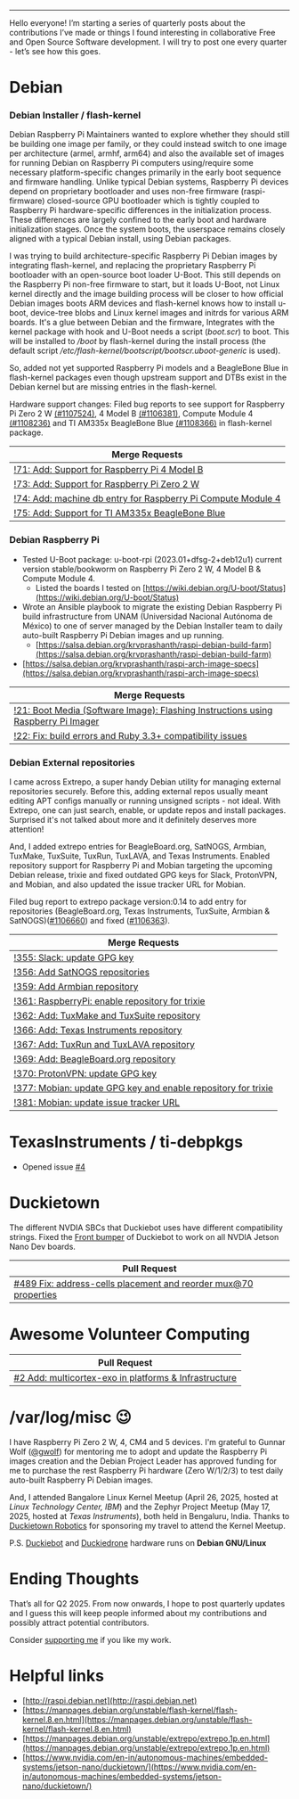 <!--
.. title: FOSS Contributions 2025Q2
.. slug: foss-contributions-2025q2
.. date: 2025-07-01 23:00:00 UTC-03:00
.. tags: foss-contributions, debian, duckietown
.. author: krvprashanth
.. link: 
.. description:
.. category: nikola
-->

---
Hello everyone! I’m starting a series of quarterly posts about the contributions I’ve made or things I found interesting in collaborative Free and Open Source Software development. I will try to post one every quarter - let’s see how this goes.

# Debian
### Debian Installer / flash-kernel
Debian Raspberry Pi Maintainers wanted to explore whether they should still be building one image per family, or they could instead switch to one image per architecture (armel, armhf, arm64) and also the available set of images for running Debian on Raspberry Pi computers using/require some necessary platform-specific changes primarily in the early boot sequence and firmware handling. Unlike typical Debian systems, Raspberry Pi devices depend on proprietary bootloader and uses non-free firmware (raspi-firmware) closed-source GPU bootloader which is tightly coupled to Raspberry Pi hardware-specific differences in the initialization process. These differences are largely confined to the early boot and hardware initialization stages. Once the system boots, the userspace remains closely aligned with a typical Debian install, using Debian packages.

I was trying to build architecture-specific Raspberry Pi Debian images by integrating flash-kernel, and replacing the proprietary Raspberry Pi bootloader with an open-source boot loader U-Boot. This still depends on the Raspberry Pi non-free firmware to start, but it loads U-Boot, not Linux kernel directly and the image building process will be closer to how official Debian images boots ARM devices and flash-kernel knows how to install u-boot, device-tree blobs and Linux kernel images and initrds for various ARM boards. It's a glue between Debian and the firmware, Integrates with the kernel package with hook and U-Boot needs a script (_boot.scr_) to boot. This will be installed to _/boot_ by flash-kernel during the install process (the default script _/etc/flash-kernel/bootscript/bootscr.uboot-generic_ is used).

So, added not yet supported Raspberry Pi models and a BeagleBone Blue in flash-kernel packages even though upstream support and DTBs exist in the Debian kernel but are missing entries in the flash-kernel.

Hardware support changes: Filed bug reports to see support for Raspberry Pi Zero 2 W [(#1107524)](https://bugs.debian.org/cgi-bin/bugreport.cgi?bug=1107524), 4 Model B [(#1106381)](https://bugs.debian.org/cgi-bin/bugreport.cgi?bug=1106381), Compute Module 4 [(#1108236)](https://bugs.debian.org/cgi-bin/bugreport.cgi?bug=1108236) and TI AM335x BeagleBone Blue [(#1108366)](https://bugs.debian.org/cgi-bin/bugreport.cgi?bug=1108366) in flash-kernel package.

| Merge Requests | 
| ---   |
| [!71: Add: Support for Raspberry Pi 4 Model B](https://salsa.debian.org/installer-team/flash-kernel/-/merge_requests/71) |
| [!73: Add: Support for Raspberry Pi Zero 2 W](https://salsa.debian.org/installer-team/flash-kernel/-/merge_requests/73)  |
| [!74: Add: machine db entry for Raspberry Pi Compute Module 4](https://salsa.debian.org/installer-team/flash-kernel/-/merge_requests/74) |
| [!75: Add: Support for TI AM335x BeagleBone Blue](https://salsa.debian.org/installer-team/flash-kernel/-/merge_requests/75) |

### Debian Raspberry Pi

- Tested U-Boot package: u-boot-rpi (2023.01+dfsg-2+deb12u1) current version stable/bookworm on Raspberry Pi Zero 2 W, 4 Model B & Compute Module 4.
    - Listed the boards I tested on [https://wiki.debian.org/U-boot/Status](https://wiki.debian.org/U-boot/Status)
- Wrote an Ansible playbook to migrate the existing Debian Raspberry Pi build infrastructure from UNAM (Universidad Nacional Autónoma de México) to one of server managed by the Debian Installer team to daily auto-built Raspberry Pi Debian images and up running. 
    - [https://salsa.debian.org/krvprashanth/raspi-debian-build-farm](https://salsa.debian.org/krvprashanth/raspi-debian-build-farm)
- [https://salsa.debian.org/krvprashanth/raspi-arch-image-specs](https://salsa.debian.org/krvprashanth/raspi-arch-image-specs)



| Merge Requests |
| ---   |
| [!21: Boot Media (Software Image): Flashing Instructions using Raspberry Pi Imager](https://salsa.debian.org/raspi-team/web-raspi-img/-/merge_requests/21) |
| [!22: Fix: build errors and Ruby 3.3+ compatibility issues](https://salsa.debian.org/raspi-team/web-raspi-img/-/merge_requests/22) |


### Debian External repositories
I came across Extrepo, a super handy Debian utility for managing external repositories securely. Before this, adding external repos usually meant editing APT configs manually or running unsigned scripts - not ideal. With Extrepo, one can just search, enable, or update repos and install packages. Surprised it's not talked about more and it definitely deserves more attention!

And, I added extrepo entries for BeagleBoard.org, SatNOGS, Armbian, TuxMake, TuxSuite, TuxRun, TuxLAVA, and Texas Instruments. Enabled repository support for Raspberry Pi and Mobian targeting the upcoming Debian release, trixie and fixed outdated GPG keys for Slack, ProtonVPN, and Mobian, and also updated the issue tracker URL for Mobian.

Filed bug report to extrepo package version:0.14 to add entry for repositories (BeagleBoard.org, Texas Instruments, TuxSuite, Armbian & SatNOGS)([#1106660](https://bugs.debian.org/cgi-bin/bugreport.cgi?bug=1106660)) and fixed ([#1106363](https://bugs.debian.org/cgi-bin/bugreport.cgi?bug=1106363)).

| Merge Requests | 
| ---   |
| [!355: Slack: update GPG key](https://salsa.debian.org/extrepo-team/extrepo-data/-/merge_requests/355) | 
| [!356: Add SatNOGS repositories](https://salsa.debian.org/extrepo-team/extrepo-data/-/merge_requests/356)  | 
| [!359: Add Armbian repository](https://salsa.debian.org/extrepo-team/extrepo-data/-/merge_requests/359)  | 
| [!361: RaspberryPi: enable repository for trixie](https://salsa.debian.org/extrepo-team/extrepo-data/-/merge_requests/361)  | 
| [!362: Add: TuxMake and TuxSuite repository](https://salsa.debian.org/extrepo-team/extrepo-data/-/merge_requests/362)  | 
| [!366: Add: Texas Instruments repository](https://salsa.debian.org/extrepo-team/extrepo-data/-/merge_requests/366) | 
| [!367: Add: TuxRun and TuxLAVA repository ](https://salsa.debian.org/extrepo-team/extrepo-data/-/merge_requests/367) |
| [!369: Add: BeagleBoard.org repository](https://salsa.debian.org/extrepo-team/extrepo-data/-/merge_requests/369) |
| [!370: ProtonVPN: update GPG key](https://salsa.debian.org/extrepo-team/extrepo-data/-/merge_requests/370) |
| [!377: Mobian: update GPG key and enable repository for trixie](https://salsa.debian.org/extrepo-team/extrepo-data/-/merge_requests/377) 
| [!381: Mobian: update issue tracker URL](https://salsa.debian.org/extrepo-team/extrepo-data/-/merge_requests/381) |

#  TexasInstruments / ti-debpkgs 
- Opened issue [#4](https://github.com/TexasInstruments/ti-debpkgs/issues/4)

# Duckietown
The different NVDIA SBCs that Duckiebot uses have different compatibility strings. Fixed the [Front bumper](https://get.duckietown.com/products/bumper-set-front-back?variant=41241555140783) of Duckiebot to work on all NVDIA Jetson Nano Dev boards.

| Pull Request |
| ---   |
| [#489 Fix: address-cells placement and reorder mux@70 properties](https://github.com/duckietown/duckietown-shell-commands/pull/489)   |

# Awesome Volunteer Computing
| Pull Request |
| ---   |
| [#2 Add: multicortex-exo in platforms & Infrastructure](https://github.com/ranjithrajv/awesome-volunteer-computing/pull/2)   |



# /var/log/misc 😉
I have Raspberry Pi Zero 2 W, 4, CM4 and 5 devices. I'm grateful to Gunnar Wolf ([@gwolf](https://people.debian.org/~gwolf/)) for mentoring me to adopt and update the Raspberry Pi images creation and the Debian Project Leader has approved funding for me to purchase the rest Raspberry Pi hardware (Zero W/1/2/3) to test daily auto-built Raspberry Pi Debian images.

And, I attended Bangalore Linux Kernel Meetup (April 26, 2025, hosted at *Linux Technology Center, IBM*) and the Zephyr Project Meetup (May 17, 2025, hosted at *Texas Instruments*), both held in Bengaluru, India.
Thanks to [Duckietown Robotics](https://duckietown.com/) for sponsoring my travel to attend the Kernel Meetup.

P.S. [Duckiebot](https://docs.duckietown.com/daffy/opmanual-duckiebot/intro.html) and [Duckiedrone](https://docs.duckietown.com/daffy/opmanual-dd24/intro.html) hardware runs on **Debian GNU/Linux**


# Ending Thoughts
That’s all for Q2 2025. From now onwards, I hope to post quarterly updates and I guess this will keep people informed about my contributions and possibly attract potential contributors.

Consider [supporting me](https://krvprashanth.in/pages/about/) if you like my work.

# Helpful links
- [http://raspi.debian.net](http://raspi.debian.net)
- [https://manpages.debian.org/unstable/flash-kernel/flash-kernel.8.en.html](https://manpages.debian.org/unstable/flash-kernel/flash-kernel.8.en.html)
- [https://manpages.debian.org/unstable/extrepo/extrepo.1p.en.html](https://manpages.debian.org/unstable/extrepo/extrepo.1p.en.html)
- [https://www.nvidia.com/en-in/autonomous-machines/embedded-systems/jetson-nano/duckietown/](https://www.nvidia.com/en-in/autonomous-machines/embedded-systems/jetson-nano/duckietown/)


